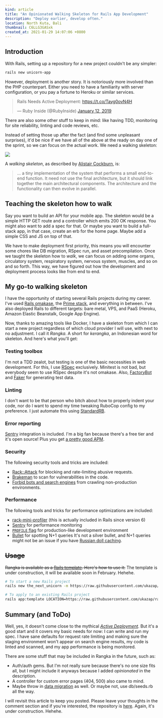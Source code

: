 ```yaml
---
kind: article
title: "An Opinionated Walking Skeleton for Rails App Development"
description: "Deploy earlier, develop often."
location: North Kuta, Bali
thumbnail: C6LLG3GASxk
created_at: 2021-01-29 14:07:06 +0800
---
```


## Introduction

With Rails, setting up a repository for a new project couldn't be any simpler:

```sh
rails new unicorn-app
```

However, deployment is another story. It is notoriously more involved than the PHP counterpart. Either you need to have a familiarity with server configuration, or you pay a fortune to Heroku or similar services.

<blockquote class="twitter-tweet"><p lang="en" dir="ltr">Rails Needs Active Deployment: <a href="https://t.co/Tayg0ovN4H">https://t.co/Tayg0ovN4H</a></p>&mdash; Ruby Inside (@RubyInside) <a href="https://twitter.com/RubyInside/status/1084188516626644992?ref_src=twsrc%5Etfw">January 12, 2019</a></blockquote> <script async src="https://platform.twitter.com/widgets.js" charset="utf-8"></script>

There are also some other stuff to keep in mind: like having TDD, monitoring for site reliability, linting and code reviews, etc.

Instead of setting those up after the fact (and find some unpleasant surprises), it'd be nice if we have all of the above at the ready on day one of the sprint, so we can focus on the actual work. We need a walking skeleton:

![](https://media.giphy.com/media/iNKAnkInJvr5UV7xKH/giphy.gif)

A *walking skeleton*, as described by [Alistair Cockburn](https://devops.stackexchange.com/questions/712/what-is-a-walking-skeleton), is:

> ... a tiny implementation of the system that performs a small end-to-end function. It need not use the final architecture, but it should link together the main architectural components. The architecture and the functionality can then evolve in parallel.

## Teaching the skeleton how to walk

Say you want to build an API for your mobile app. The skeleton would be a simple HTTP GET route and a controller which emits 200 OK response. You might also want to add a spec for that. <span class="aside">Or maybe you want to build a full-stack app, in that case, create an erb for the home page. Maybe add a simple CSS and JS on top of that.</span>

We have to make deployment first priority, this means you will encounter some chores like DB migration, RSpec run, and asset precompilation. Once we taught the skeleton how to *walk*, we can focus on adding some organs, circulatory system, respiratory system, nervous system, muscles, and so on and so forth. This way, we have figured out how the development and deployment process looks like from end to end.

## My go-to walking skeleton

I have the opportunity of starting several Rails projects during my career. I've used [Rails omakase](https://rubyonrails.org/doctrine/#omakase), the [Prime stack](https://steveklabnik.com/writing/rails-has-two-default-stacks), and everything in between. I've also deployed Rails to different targets: bare metal, VPS, and PaaS (Heroku, Amazon Elastic Beanstalk, Google App Engine).

Now, thanks to amazing tools like Docker, I have a skeleton from which I can start a new project regardless of which cloud provider I will use, with next to no adjustment. I call it *Rangka*. <span class="aside">A short for *kerangka*, an Indonesian word for skeleton.</span> And here's what you'll get:

### Testing toolbox

I'm not a TDD zealot, but testing is one of the basic necessities in web development. For this, I use [RSpec](https://rspec.info/) exclusively. <span class="aside">Minitest is not bad, but everybody seem to use RSpec despite it's not omakase.</span> Also, [FactoryBot](https://github.com/thoughtbot/factory_bot) and [Faker](https://github.com/faker-ruby/faker) for generating test data.

### Linting

I don't want to be that person who bitch about how to properly indent your code, nor do I want to spend my time tweaking RuboCop config to my preference. I just automate this using [StandardRB](https://github.com/testdouble/standard).

### Error reporting

[Sentry](https://sentry.io/) integration is included. I'm a big fan because there's a free tier and it's open source! Plus you get [a pretty good APM](https://sentry.io/for/performance/).

### Security

The following security tools and tricks are included:

* [Rack::Attack](https://github.com/rack/rack-attack) for blocking and rate-limiting abusive requests.
* [Brakeman](https://github.com/presidentbeef/brakeman) to scan for vulnerabilities in the code.
* [Forbid bots and search engines](https://thoughtbot.com/blog/block-web-crawlers-with-rails) from crawling non-production environments.

### Performance

The following tools and tricks for performance optimizations are included:

- [rack-mini-profiler](https://github.com/MiniProfiler/rack-mini-profiler) (this is actually included in Rails since version 6)
- [Sentry](https://sentry.io/for/performance/) for performance monitoring
- [`PROFILE` flag](https://github.com/rubygems/rubygems.org/pull/2148) for production-like development environment
- [Bullet](https://github.com/flyerhzm/bullet) for spotting N+1 queries <span class="aside">It's not a silver bullet, and N+1 queries might not be an issue if you have [Russian doll caching](https://rossta.net/blog/n-1-is-a-rails-feature.html).</span>

## ~~Usage~~

~~Rangka is available as a [Rails template](https://guides.rubyonrails.org/rails_application_templates.html). Here's how to use it:~~ <span class="aside">The template is under construction, it will be available soon in February. Hehehe.</span>

```sh
# To start a new Rails project
rails new the_next_unicorn -m https://raw.githubusercontent.com/ukazap/rangka/main/template.rb

# To apply to an existing Rails project
rails app:template LOCATION=https://raw.githubusercontent.com/ukazap/rangka/main/template.rb
```

## Summary (and ToDo)

Well, yes, it doesn't come close to the mythical *[Active Deployment](https://devchat.tv/ruby-rogues/rr-403-rails-needs-active-deployment-with-stefan-wintermeyer/)*. But it's a good start and it covers my basic needs for now: I can write and run my spec. I have sane defaults for request rate limiting and making sure the staging environment won't appear on search engine results, my code is linted and scanned, and my app performance is being monitored.

There are some stuff that may be included in Rangka in the future, such as:

* Auth/auth gems. <span class="aside">But I'm not really sure because there's no one size fits all, but I might include it anyways because I added *opinionated* in the description.</span>
* A controller for custom error pages (404, 500) also came to mind.
* Maybe throw in [data migration](https://github.com/ilyakatz/data-migrate) as well. <span class="aside">Or maybe not, use db/seeds.rb all the way.</span>

I will revisit this article to keep you posted. Please leave your thoughts in the comment section and if you're interested, the repository is [here](https://github.com/ukazap/rangka). <span class="aside">Again, it's under construction. Hehehe.</span>
